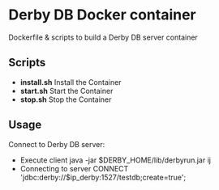 # Derby DB Docker container

Dockerfile & scripts to build a Derby DB server container

## Scripts
 - **install.sh** Install the Container
 - **start.sh** Start the Container
 - **stop.sh** Stop the Container

## Usage

Connect to Derby DB server:
- Execute client
	java -jar $DERBY_HOME/lib/derbyrun.jar ij
- Connecting to server
	CONNECT 'jdbc:derby://$ip_derby:1527/testdb;create=true';
